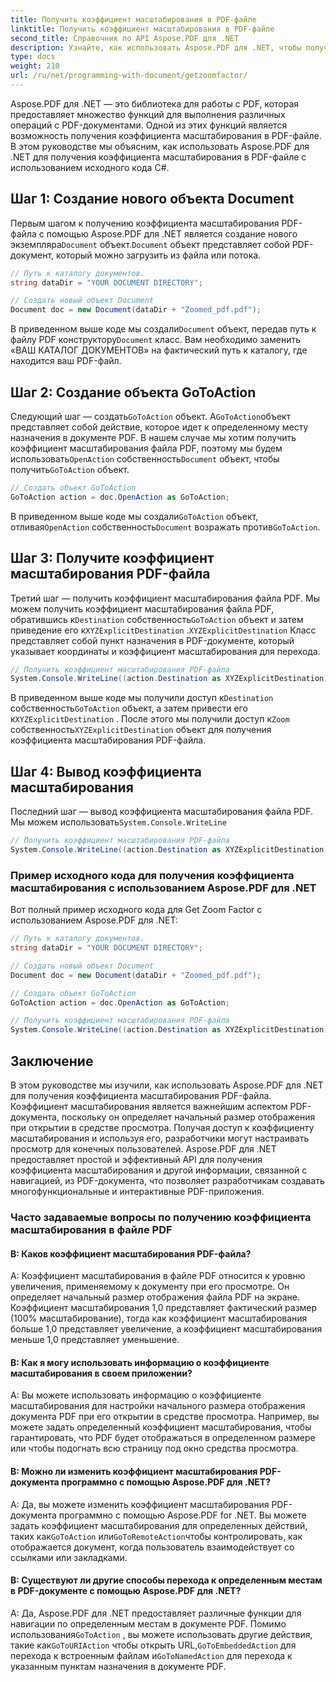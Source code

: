 ```yaml
---
title: Получить коэффициент масштабирования в PDF-файле
linktitle: Получить коэффициент масштабирования в PDF-файле
second_title: Справочник по API Aspose.PDF для .NET
description: Узнайте, как использовать Aspose.PDF для .NET, чтобы получить коэффициент масштабирования в PDF-файле, с помощью этого пошагового руководства.
type: docs
weight: 210
url: /ru/net/programming-with-document/getzoomfactor/
---
```

Aspose.PDF для .NET — это библиотека для работы с PDF, которая предоставляет множество функций для выполнения различных операций с PDF-документами. Одной из этих функций является возможность получения коэффициента масштабирования в PDF-файле. В этом руководстве мы объясним, как использовать Aspose.PDF для .NET для получения коэффициента масштабирования в PDF-файле с использованием исходного кода C#.


## Шаг 1: Создание нового объекта Document

 Первым шагом к получению коэффициента масштабирования PDF-файла с помощью Aspose.PDF для .NET является создание нового экземпляра`Document` объект.`Document` объект представляет собой PDF-документ, который можно загрузить из файла или потока.

```csharp
// Путь к каталогу документов.
string dataDir = "YOUR DOCUMENT DIRECTORY";

// Создать новый объект Document
Document doc = new Document(dataDir + "Zoomed_pdf.pdf");
```

 В приведенном выше коде мы создали`Document` объект, передав путь к файлу PDF конструктору`Document` класс. Вам необходимо заменить «ВАШ КАТАЛОГ ДОКУМЕНТОВ» на фактический путь к каталогу, где находится ваш PDF-файл.

## Шаг 2: Создание объекта GoToAction

 Следующий шаг — создать`GoToAction` объект. А`GoToAction`объект представляет собой действие, которое идет к определенному месту назначения в документе PDF. В нашем случае мы хотим получить коэффициент масштабирования файла PDF, поэтому мы будем использовать`OpenAction` собственность`Document` объект, чтобы получить`GoToAction` объект.

```csharp
// Создать объект GoToAction
GoToAction action = doc.OpenAction as GoToAction;
```

 В приведенном выше коде мы создали`GoToAction` объект, отливая`OpenAction` собственность`Document` возражать против`GoToAction`.

## Шаг 3: Получите коэффициент масштабирования PDF-файла

 Третий шаг — получить коэффициент масштабирования файла PDF. Мы можем получить коэффициент масштабирования файла PDF, обратившись к`Destination` собственность`GoToAction` объект и затем приведение его к`XYZExplicitDestination` .`XYZExplicitDestination` Класс представляет собой пункт назначения в PDF-документе, который указывает координаты и коэффициент масштабирования для перехода.

```csharp
// Получить коэффициент масштабирования PDF-файла
System.Console.WriteLine((action.Destination as XYZExplicitDestination).Zoom); // Значение масштаба документа;
```

 В приведенном выше коде мы получили доступ к`Destination` собственность`GoToAction` объект, а затем привести его к`XYZExplicitDestination` . После этого мы получили доступ к`Zoom` собственность`XYZExplicitDestination` объект для получения коэффициента масштабирования PDF-файла.

## Шаг 4: Вывод коэффициента масштабирования

 Последний шаг — вывод коэффициента масштабирования файла PDF. Мы можем использовать`System.Console.WriteLine`

```csharp
// Получить коэффициент масштабирования PDF-файла
System.Console.WriteLine((action.Destination as XYZExplicitDestination).Zoom); // Значение масштаба документа;
```        

### Пример исходного кода для получения коэффициента масштабирования с использованием Aspose.PDF для .NET

Вот полный пример исходного кода для Get Zoom Factor с использованием Aspose.PDF для .NET:

```csharp
// Путь к каталогу документов.
string dataDir = "YOUR DOCUMENT DIRECTORY";

// Создать новый объект Document
Document doc = new Document(dataDir + "Zoomed_pdf.pdf");

// Создать объект GoToAction
GoToAction action = doc.OpenAction as GoToAction;

// Получить коэффициент масштабирования PDF-файла
System.Console.WriteLine((action.Destination as XYZExplicitDestination).Zoom); // Значение масштаба документа;
```

## Заключение

В этом руководстве мы изучили, как использовать Aspose.PDF для .NET для получения коэффициента масштабирования PDF-файла. Коэффициент масштабирования является важнейшим аспектом PDF-документа, поскольку он определяет начальный размер отображения при открытии в средстве просмотра. Получая доступ к коэффициенту масштабирования и используя его, разработчики могут настраивать просмотр для конечных пользователей. Aspose.PDF для .NET предоставляет простой и эффективный API для получения коэффициента масштабирования и другой информации, связанной с навигацией, из PDF-документа, что позволяет разработчикам создавать многофункциональные и интерактивные PDF-приложения.

### Часто задаваемые вопросы по получению коэффициента масштабирования в файле PDF

#### В: Каков коэффициент масштабирования PDF-файла?

A: Коэффициент масштабирования в файле PDF относится к уровню увеличения, применяемому к документу при его просмотре. Он определяет начальный размер отображения файла PDF на экране. Коэффициент масштабирования 1,0 представляет фактический размер (100% масштабирование), тогда как коэффициент масштабирования больше 1,0 представляет увеличение, а коэффициент масштабирования меньше 1,0 представляет уменьшение.

#### В: Как я могу использовать информацию о коэффициенте масштабирования в своем приложении?

A: Вы можете использовать информацию о коэффициенте масштабирования для настройки начального размера отображения документа PDF при его открытии в средстве просмотра. Например, вы можете задать определенный коэффициент масштабирования, чтобы гарантировать, что PDF будет отображаться в определенном размере или чтобы подогнать всю страницу под окно средства просмотра.

#### В: Можно ли изменить коэффициент масштабирования PDF-документа программно с помощью Aspose.PDF для .NET?

 A: Да, вы можете изменить коэффициент масштабирования PDF-документа программно с помощью Aspose.PDF for .NET. Вы можете задать коэффициент масштабирования для определенных действий, таких как`GoToAction` или`GoToRemoteAction`чтобы контролировать, как отображается документ, когда пользователь взаимодействует со ссылками или закладками.

#### В: Существуют ли другие способы перехода к определенным местам в PDF-документе с помощью Aspose.PDF для .NET?

 A: Да, Aspose.PDF для .NET предоставляет различные функции для навигации по определенным местам в документе PDF. Помимо использования`GoToAction` , вы можете использовать другие действия, такие как`GoToURIAction` чтобы открыть URL,`GoToEmbeddedAction` для перехода к встроенным файлам и`GoToNamedAction` для перехода к указанным пунктам назначения в документе PDF.